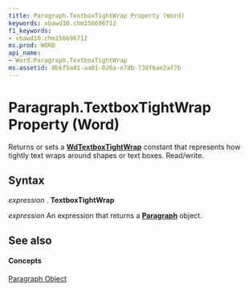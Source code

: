 ```yaml
---
title: Paragraph.TextboxTightWrap Property (Word)
keywords: vbawd10.chm156696712
f1_keywords:
- vbawd10.chm156696712
ms.prod: WORD
api_name:
- Word.Paragraph.TextboxTightWrap
ms.assetid: 8b6f5a81-aa01-026a-e7db-738f6ae2af7b
---
```



# Paragraph.TextboxTightWrap Property (Word)

Returns or sets a  **[WdTextboxTightWrap](wdtextboxtightwrap-enumeration-word.md)** constant that represents how tightly text wraps around shapes or text boxes. Read/write.


## Syntax

 _expression_ . **TextboxTightWrap**

 _expression_ An expression that returns a **[Paragraph](paragraph-object-word.md)** object.


## See also


#### Concepts


[Paragraph Object](paragraph-object-word.md)

